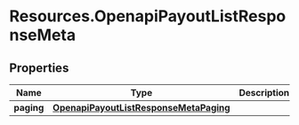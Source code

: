 # Resources.OpenapiPayoutListResponseMeta

## Properties

Name | Type | Description | Notes
------------ | ------------- | ------------- | -------------
**paging** | [**OpenapiPayoutListResponseMetaPaging**](OpenapiPayoutListResponseMetaPaging.md) |  | [optional] 


